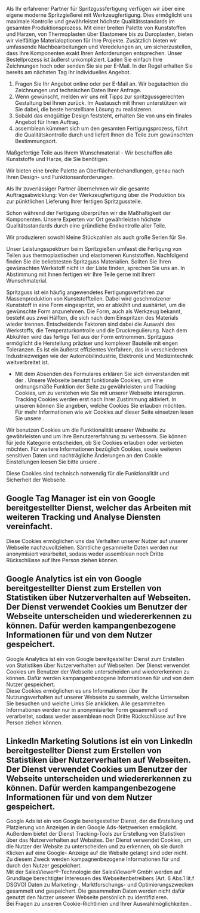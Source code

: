 

Als Ihr erfahrener Partner für Spritzgussfertigung verfügen wir über eine eigene
moderne Spritzgießerei mit Werkzeugfertigung. Dies ermöglicht uns maximale
Kontrolle und gewährleistet höchste Qualitätsstandards im gesamten
Produktionsprozess. Mit einer breiten Palette von Kunststoffen und Harzen, von
Thermoplasten über Elastomere bis zu Duroplasten, bieten wir vielfältige
Materialoptionen für Ihre Projekte. Zusätzlich bieten wir umfassende
Nachbearbeitungen und Veredelungen an, um sicherzustellen, dass Ihre Komponenten
exakt Ihren Anforderungen entsprechen. Unser Bestellprozess ist äußerst
unkompliziert. Laden Sie einfach Ihre Zeichnungen hoch oder senden Sie sie per
E-Mail. In der Regel erhalten Sie bereits am nächsten Tag Ihr individuelles
Angebot.

  1. Fragen Sie Ihr Angebot online oder per E-Mail an. Wir begutachten die Zeichnungen und technischen Daten Ihrer Anfrage.
  2. Wenn gewünscht, melden wir uns mit Tipps zur spritzguss­gerechten Gestaltung bei Ihnen zurück. Im Austausch mit Ihnen unterstützen wir Sie dabei, die beste herstellbare Lösung zu realisizeren.
  3. Sobald das endgültige Design feststeht, erhalten Sie von uns ein finales Angebot für Ihren Auftrag.
  4. assemblean kümmert sich um den gesamten Fertigungs­prozess, führt die Qualitäts­kontrolle durch und liefert Ihnen die Teile zum gewünschten Bestimmungsort.

Maßgefertige Teile aus Ihrem Wunschmaterial - Wir beschaffen alle Kunststoffe
und Harze, die Sie benötigen.

Wir bieten eine breite Palette an Oberflächen­behandlungen, genau nach Ihren
Design- und Funktions­anforderungen.

Als Ihr zuverlässiger Partner übernehmen wir die gesamte Auftragsabwicklung: Von
der Werkzeugfertigung über die Produktion bis zur pünktlichen Lieferung Ihrer
fertigen Spritzgussteile.

Schon während der Fertigung überprüfen wir die Maßhaltigkeit der Komponenten.
Unsere Experten vor Ort gewährleisten höchste Qualitätsstandards durch eine
gründliche Endkontrolle aller Teile.

Wir produzieren sowohl kleine Stückzahlen als auch große Serien für Sie.

Unser Leistungsspektrum beim Spritzgießen umfasst die Fertigung von Teilen aus
thermoplastischen und elastomeren Kunststoffen. Nachfolgend finden Sie die
beliebtesten Spritzguss Materialien. Sollten Sie Ihren gewünschten Werkstoff
nicht in der Liste finden, sprechen Sie uns an. In Abstimmung mit Ihnen fertigen
wir Ihre Teile gerne mit Ihrem Wunschmaterial.

Spritzguss ist ein häufig angewendetes Fertigungsverfahren zur Massenproduktion
von Kunststoffteilen. Dabei wird geschmolzener Kunststoff in eine Form
eingespritzt, wo er abkühlt und aushärtet, um die gewünschte Form anzunehmen.
Die Form, auch als Werkzeug bekannt, besteht aus zwei Hälften, die sich nach dem
Einspritzen des Materials wieder trennen. Entscheidende Faktoren sind dabei die
Auswahl des Werkstoffs, die Temperaturkontrolle und die Druckregulierung. Nach
dem Abkühlen wird das fertige Teil aus der Form entnommen. Spritzguss ermöglicht
die Herstellung präziser und komplexer Bauteile mit engen Toleranzen. Es ist ein
äußerst effizientes Verfahren, das in verschiedenen Industriezweigen wie der
Automobilindustrie, Elektronik und Medizintechnik weitverbreitet ist.

* Mit dem Absenden des Formulares erklären Sie sich einverstanden mit der .
Unsere Webseite benutzt funktionale Cookies, um eine ordnungsmäße Funktion der
Seite zu gewährleisten und Tracking Cookies, um zu verstehen wie Sie mit unserer
Webseite interagieren. Tracking Cookies werden erst nach Ihrer Zustimmung
aktiviert. In unseren können Sie angeben, welche Cookies Sie erlauben möchten.
Für mehr Informationen wie wir Cookies auf dieser Seite einsetzen lesen Sie
unsere .

Wir benutzen Cookies um die Funktionalität unserer Webseite zu gewährleisten und
um Ihre Benutzererfahrung zu verbessern. Sie können für jede Kategorie
entscheiden, ob Sie Cookies erlauben oder verbieten möchten. Für weitere
Informationen bezüglich Cookies, sowie weiteren sensitiven Daten und
nachträgliche Änderungen an den Cookie Einstellungen leesen Sie bitte unsere .

Diese Cookies sind technisch notwendig für die Funktionalität und Sicherheit der
Webseite.

Google Tag Manager ist ein von Google bereitgestellter Dienst, welcher das
Arbeiten mit weiteren Tracking und Analyse Diensten vereinfacht.  
---  
Diese Cookies ermöglichen uns das Verhalten unserer Nutzer auf unserer Webseite
nachzuvollziehen. Sämtliche gesammelte Daten werden nur anonymisiert
verarbeitet, sodass weder assemblean noch Dritte Rückschlüsse auf Ihre Person
ziehen können.

Google Analytics ist ein von Google bereitgestellter Dienst zum Erstellen von
Statistiken über Nutzerverhalten auf Webseiten. Der Dienst verwendet Cookies um
Benutzer der Webseite unterscheiden und wiedererkennen zu können. Dafür werden
kampangenbezogene Informationen für und von dem Nutzer gespeichert.  
---  
Google Analytics ist ein von Google bereitgestellter Dienst zum Erstellen von
Statistiken über Nutzerverhalten auf Webseiten. Der Dienst verwendet Cookies um
Benutzer der Webseite unterscheiden und wiedererkennen zu können. Dafür werden
kampangenbezogene Informationen für und von dem Nutzer gespeichert.  
Diese Cookies ermöglichen es uns Informationen über Ihr Nutzungsverhalten auf
unserer Webseite zu sammeln, welche Unterseiten Sie besuchen und welche Links
Sie anklicken. Alle gesammelten Informationen werden nur in anonymisierter Form
gesammelt und verarbeitet, sodass weder assemblean noch Dritte Rückschlüsse auf
Ihre Person ziehen können.

LinkedIn Marketing Solutions ist ein von LinkedIn bereitgestellter Dienst zum
Erstellen von Statistiken über Nutzerverhalten auf Webseiten. Der Dienst
verwendet Cookies um Benutzer der Webseite unterscheiden und wiedererkennen zu
können. Dafür werden kampangenbezogene Informationen für und von dem Nutzer
gespeichert.  
---  
Google Ads ist ein von Google bereitgestellter Dienst, der die Erstellung und
Platzierung von Anzeigen in den Google Ads-Netzwerken ermöglicht. Außerdem
bietet der Dienst Tracking-Tools zur Erstellung von Statistiken über das
Nutzerverhalten auf Websites. Der Dienst verwendet Cookies, um die Nutzer der
Website zu unterscheiden und zu erkennen, ob sie durch Klicken auf eine Google-
Anzeige auf die Website gelangt sind oder nicht. Zu diesem Zweck werden
kampagnenbezogene Informationen für und durch den Nutzer gespeichert.  
Mit der SalesViewer®-Technologie der SalesViewer® GmbH werden auf Grundlage
berechtigter Interessen des Webseitenbetreibers (Art. 6 Abs.1 lit.f DSGVO) Daten
zu Marketing-, Marktforschungs- und Optimierungszwecken gesammelt und
gespeichert. Die gesammelten Daten werden nicht dafür genutzt den Nutzer unserer
Webseite persönlich zu identifizieren.  
Bei Fragen zu unseren Cookie-Richtlinien und Ihrer Auswahlmöglichkeiten .

